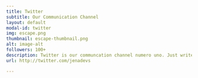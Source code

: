```yaml
---
title: Twitter
subtitle: Our Communication Channel
layout: default
modal-id: twitter
img: escape.png
thumbnail: escape-thumbnail.png
alt: image-alt
followers: 100+
description: Twitter is our communcation channel numero uno. Just write us a message there and we answer you.
url: http://twitter.com/jenadevs

---
```

